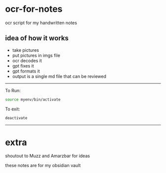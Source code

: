 # ocr-for-notes

ocr script for my handwritten notes

## idea of how it works

- take pictures
- put pictures in imgs file
- ocr decodes it
- gpt fixes it
- gpt formats it
- output is a single md file that can be reviewed

---

To Run:

```bash
source myenv/bin/activate
```

To exit:

```bash
deactivate
```

---

# extra

shoutout to Muzz and Amarzbar for ideas

these notes are for my obsidian vault
